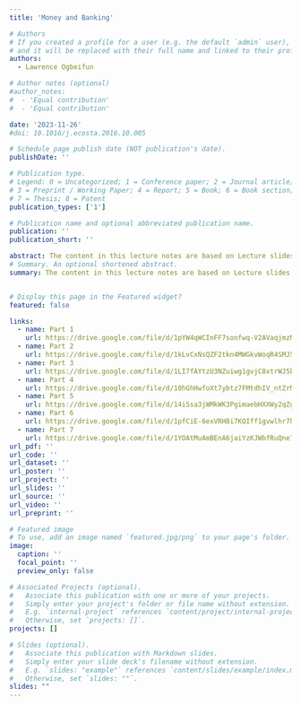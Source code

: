 ```yaml
---
title: 'Money and Banking'

# Authors
# If you created a profile for a user (e.g. the default `admin` user), write the username (folder name) here
# and it will be replaced with their full name and linked to their profile.
authors:
  - Lawrence Ogbeifun

# Author notes (optional)
#author_notes:
#  - 'Equal contribution'
#  - 'Equal contribution'

date: '2023-11-26'
#doi: 10.1016/j.ecosta.2016.10.005

# Schedule page publish date (NOT publication's date).
publishDate: ''

# Publication type.
# Legend: 0 = Uncategorized; 1 = Conference paper; 2 = Journal article;
# 3 = Preprint / Working Paper; 4 = Report; 5 = Book; 6 = Book section;
# 7 = Thesis; 8 = Patent
publication_types: ['1']

# Publication name and optional abbreviated publication name.
publication: ''
publication_short: ''

abstract: The content in this lecture notes are based on Lecture slides from Mishkin's `The Economics of Money, Banking, and Financial Markets.`
# Summary. An optional shortened abstract.
summary: The content in this lecture notes are based on Lecture slides from Mishkin's `The Economics of Money, Banking, and Financial Markets.`


# Display this page in the Featured widget?
featured: false

links:
  - name: Part 1
    url: https://drive.google.com/file/d/1pYW4qWCInFF7sonfwq-V2AVaqjmzMjyo/view?usp=sharing
  - name: Part 2
    url: https://drive.google.com/file/d/1kLvCxNsQZF2tkn4MWGkvWoqR4SMJS4Tj/view?usp=sharing
  - name: Part 3
    url: https://drive.google.com/file/d/1LI7fAYtzU3NZuiwg1gvjC8xtrWJ5b7Jq/view?usp=sharing
  - name: Part 4
    url: https://drive.google.com/file/d/10hGhHwfoXt7ybtz7FMtdhIV_ntZrMOX-/view?usp=sharing
  - name: Part 5
    url: https://drive.google.com/file/d/14iSsa3jWMkWK3PgimaebHXXWy2qZgIrn/view?usp=sharing
  - name: Part 6
    url: https://drive.google.com/file/d/1pfCiE-6exVRH8i7KQIff1gvwlhr7hO9C/view?usp=sharing
  - name: Part 7
    url: https://drive.google.com/file/d/1YOAtMuAmBEnA6jaiYzKJWbfRuQne7Kek/view?usp=sharing
url_pdf: ''
url_code: ''
url_dataset: ''
url_poster: ''
url_project: ''
url_slides: ''
url_source: ''
url_video: ''
url_preprint: ''

# Featured image
# To use, add an image named `featured.jpg/png` to your page's folder.
image:
  caption: ''
  focal_point: ''
  preview_only: false

# Associated Projects (optional).
#   Associate this publication with one or more of your projects.
#   Simply enter your project's folder or file name without extension.
#   E.g. `internal-project` references `content/project/internal-project/index.md`.
#   Otherwise, set `projects: []`.
projects: []

# Slides (optional).
#   Associate this publication with Markdown slides.
#   Simply enter your slide deck's filename without extension.
#   E.g. `slides: "example"` references `content/slides/example/index.md`.
#   Otherwise, set `slides: ""`.
slides: ""
---
```

